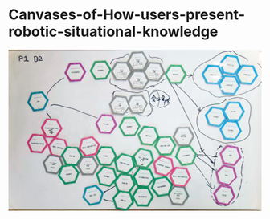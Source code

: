 # Canvases-of-How-users-present-robotic-situational-knowledge
![](https://github.com/Amy456789/Canvases-of-How-users-present-robotic-situational-knowledge/blob/master/images/P01-Session1-B2-Finished.jpg)
